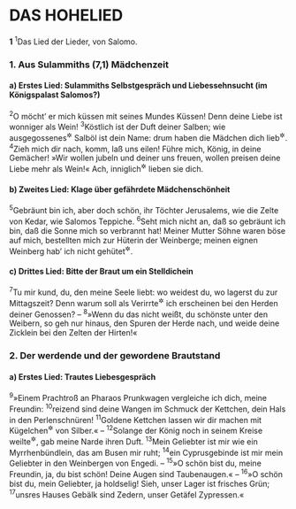 # DAS HOHELIED

__1__
<sup>1</sup>Das Lied der Lieder, von Salomo.

### 1. Aus Sulammiths (7,1) Mädchenzeit

#### a) Erstes Lied: Sulammiths Selbstgespräch und Liebessehnsucht (im Königspalast Salomos?)

<sup>2</sup>O möcht’ er mich küssen mit seines Mundes Küssen! Denn deine Liebe ist wonniger als Wein!
<sup>3</sup>Köstlich ist der Duft deiner Salben; wie ausgegossenes<sup title="oder: geklärtes = feinstes">&#x2732;</sup> Salböl ist dein Name: drum haben die Mädchen dich lieb<sup title="oder: gern">&#x2732;</sup>.
<sup>4</sup>Zieh mich dir nach, komm, laß uns eilen! Führe mich, König, in deine Gemächer! »Wir wollen jubeln und deiner uns freuen, wollen preisen deine Liebe mehr als Wein!« Ach, inniglich<sup title="oder: Ja, mit Recht">&#x2732;</sup> lieben sie dich.

#### b) Zweites Lied: Klage über gefährdete Mädchenschönheit

<sup>5</sup>Gebräunt bin ich, aber doch schön, ihr Töchter Jerusalems, wie die Zelte von Kedar, wie Salomos Teppiche.
<sup>6</sup>Seht mich nicht an, daß so gebräunt ich bin, daß die Sonne mich so verbrannt hat! Meiner Mutter Söhne waren böse auf mich, bestellten mich zur Hüterin der Weinberge; meinen eignen Weinberg hab’ ich nicht gehütet<sup title="oder: hüten können">&#x2732;</sup>.

#### c) Drittes Lied: Bitte der Braut um ein Stelldichein

<sup>7</sup>Tu mir kund, du, den meine Seele liebt: wo weidest du, wo lagerst du zur Mittagszeit? Denn warum soll als Verirrte<sup title="oder: Landstreicherin">&#x2732;</sup> ich erscheinen bei den Herden deiner Genossen? –
<sup>8</sup>»Wenn du das nicht weißt, du schönste unter den Weibern, so geh nur hinaus, den Spuren der Herde nach, und weide deine Zicklein bei den Zelten der Hirten!«

### 2. Der werdende und der gewordene Brautstand

#### a) Erstes Lied: Trautes Liebesgespräch

<sup>9</sup>»Einem Prachtroß an Pharaos Prunkwagen vergleiche ich dich, meine Freundin:
<sup>10</sup>reizend sind deine Wangen im Schmuck der Kettchen, dein Hals in den Perlenschnüren!
<sup>11</sup>Goldene Kettchen lassen wir dir machen mit Kügelchen<sup title="oder: Glöckchen">&#x2732;</sup> von Silber.« –
<sup>12</sup>Solange der König noch in seinem Kreise weilte<sup title="oder: an seiner Tafel saß">&#x2732;</sup>, gab meine Narde ihren Duft.
<sup>13</sup>Mein Geliebter ist mir wie ein Myrrhenbündlein, das am Busen mir ruht;
<sup>14</sup>ein Cyprusgebinde ist mir mein Geliebter in den Weinbergen von Engedi. –
<sup>15</sup>»O schön bist du, meine Freundin, ja, du bist schön! Deine Augen sind Taubenaugen.« –
<sup>16</sup>»O schön bist du, mein Geliebter, ja holdselig! Sieh, unser Lager ist frisches Grün;
<sup>17</sup>unsres Hauses Gebälk sind Zedern, unser Getäfel Zypressen.«